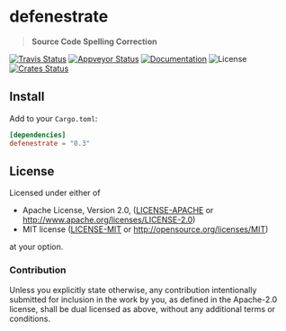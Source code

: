 # defenestrate

> **Source Code Spelling Correction**

[![Travis Status](https://travis-ci.org/crate-ci/defenestrate.svg?branch=master)](https://travis-ci.org/crate-ci/defenestrate)
[![Appveyor Status](https://ci.appveyor.com/api/projects/status/ngaynop65qg5sqpq/branch/master?svg=true)](https://ci.appveyor.com/project/epage/defenestrate/branch/master)
[![Documentation](https://img.shields.io/badge/docs-master-blue.svg)][Documentation]
![License](https://img.shields.io/crates/l/defenestrate.svg)
[![Crates Status](https://img.shields.io/crates/v/defenestrate.svg)](https://crates.io/crates/defenestrate)

## Install

Add to your `Cargo.toml`:

```toml
[dependencies]
defenestrate = "0.3"
```

## License

Licensed under either of

 * Apache License, Version 2.0, ([LICENSE-APACHE](LICENSE-APACHE) or http://www.apache.org/licenses/LICENSE-2.0)
 * MIT license ([LICENSE-MIT](LICENSE-MIT) or http://opensource.org/licenses/MIT)

at your option.

### Contribution

Unless you explicitly state otherwise, any contribution intentionally
submitted for inclusion in the work by you, as defined in the Apache-2.0
license, shall be dual licensed as above, without any additional terms or
conditions.

[Crates.io]: https://crates.io/crates/defenestrate
[Documentation]: https://docs.rs/defenestrate

